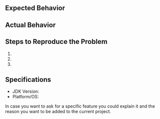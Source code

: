 ## Expected Behavior


## Actual Behavior


## Steps to Reproduce the Problem

  1.
  2.
  3.

## Specifications

  - JDK Version:
  - Platform/OS:


In case you want to ask for a specific feature you could explain it and the reason you want to be added to the current project.
